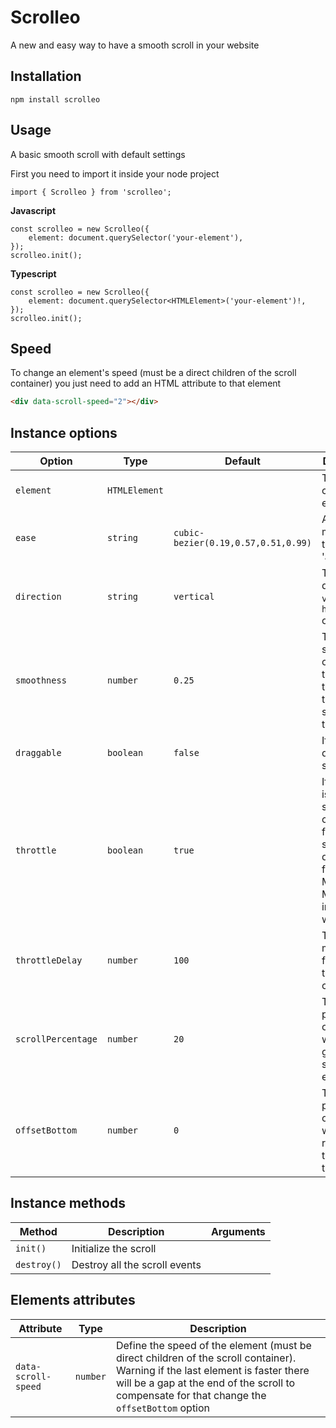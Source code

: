 # Scrolleo
A new and easy way to have a smooth scroll in your website

## Installation

```
npm install scrolleo
```

## Usage

A basic smooth scroll with default settings

First you need to import it inside your node project
```JS
import { Scrolleo } from 'scrolleo';
```

**Javascript**
```JS
const scrolleo = new Scrolleo({
	element: document.querySelector('your-element'),
});
scrolleo.init();
```

**Typescript**
```TS
const scrolleo = new Scrolleo({
	element: document.querySelector<HTMLElement>('your-element')!,
});
scrolleo.init();
```

## Speed

To change an element's speed (must be a direct children of the scroll container) you just need to add an HTML attribute to that element

```HTML
<div data-scroll-speed="2"></div>
```

## Instance options

|Option|Type|Default|Description|
|---|---|---|---|
|`element`|`HTMLElement`||The Scroll container element|
|`ease`|`string`|`cubic-bezier(0.19,0.57,0.51,0.99)`|An easing method for the scroll 'animation'|
|`direction`|`string`|`vertical`|The scroll direction `vertical` or `horizontal` only|
|`smoothness`|`number`|`0.25`|The smoothness of the scroll, the higher the number the smoother the scroll|
|`draggable`|`boolean`|`false`|If we can drag to scroll|
|`throttle`|`boolean`|`true`|If the scroll is throttled so the user can't scroll for a specfic delay (great for Apple Magic Mouse and infinite wheel)|
|`throttleDelay`|`number`|`100`|The delay in milliseconds for which the user can't scroll|
|`scrollPercentage`|`number`|`20`|The percentage of the window that gets scrolled each time|
|`offsetBottom`|`number`|`0`|The percentage of the window to remove at the end of the scroll|

## Instance methods

|Method|Description|Arguments|
|---|---|---|
|`init()`|Initialize the scroll||
|`destroy()`|Destroy all the scroll events||

## Elements attributes

|Attribute|Type|Description|
|---|---|---|
|`data-scroll-speed`|`number`|Define the speed of the element (must be direct children of the scroll container). Warning if the last element is faster there will be a gap at the end of the scroll to compensate for that change the `offsetBottom` option|